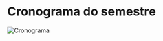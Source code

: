 # Cronograma do semestre

![Cronograma](https://raw.githubusercontent.com/Requisitos2-2019/Yellow-Grupo-4/devel/img/planejamento_grupo/cronograma.jpg)
